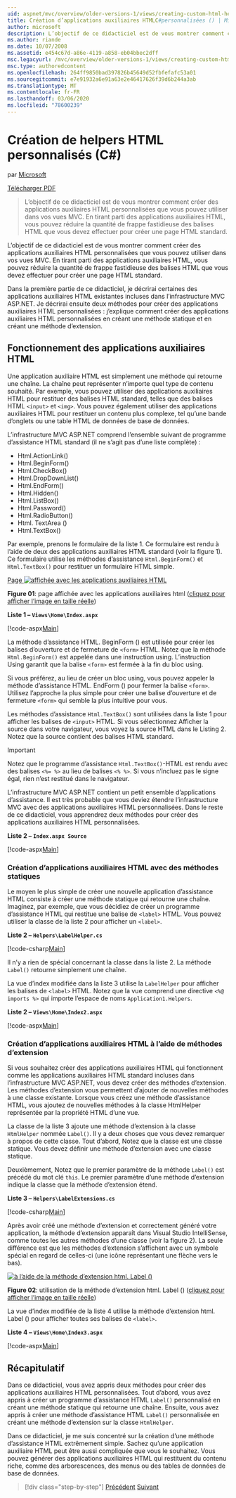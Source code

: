 ```yaml
---
uid: aspnet/mvc/overview/older-versions-1/views/creating-custom-html-helpers-cs
title: Création d’applications auxiliaires HTMLC#personnalisées () | Microsoft Docs
author: microsoft
description: L’objectif de ce didacticiel est de vous montrer comment créer des applications auxiliaires HTML personnalisées que vous pouvez utiliser dans vos vues MVC. En tirant parti du programme d’assistance HTML...
ms.author: riande
ms.date: 10/07/2008
ms.assetid: e454c67d-a86e-4119-a858-eb04bbec2dff
msc.legacyurl: /mvc/overview/older-versions-1/views/creating-custom-html-helpers-cs
msc.type: authoredcontent
ms.openlocfilehash: 264ff9850bad397826b45649d52fbfefafc53a01
ms.sourcegitcommit: e7e91932a6e91a63e2e46417626f39d6b244a3ab
ms.translationtype: MT
ms.contentlocale: fr-FR
ms.lasthandoff: 03/06/2020
ms.locfileid: "78600239"
---
```

# <a name="creating-custom-html-helpers-c"></a>Création de helpers HTML personnalisés (C#)

par [Microsoft](https://github.com/microsoft)

[Télécharger PDF](https://download.microsoft.com/download/1/1/f/11f721aa-d749-4ed7-bb89-a681b68894e6/ASPNET_MVC_Tutorial_9_CS.pdf)

> L’objectif de ce didacticiel est de vous montrer comment créer des applications auxiliaires HTML personnalisées que vous pouvez utiliser dans vos vues MVC. En tirant parti des applications auxiliaires HTML, vous pouvez réduire la quantité de frappe fastidieuse des balises HTML que vous devez effectuer pour créer une page HTML standard.

L’objectif de ce didacticiel est de vous montrer comment créer des applications auxiliaires HTML personnalisées que vous pouvez utiliser dans vos vues MVC. En tirant parti des applications auxiliaires HTML, vous pouvez réduire la quantité de frappe fastidieuse des balises HTML que vous devez effectuer pour créer une page HTML standard.

Dans la première partie de ce didacticiel, je décrirai certaines des applications auxiliaires HTML existantes incluses dans l’infrastructure MVC ASP.NET. Je décrirai ensuite deux méthodes pour créer des applications auxiliaires HTML personnalisées : j’explique comment créer des applications auxiliaires HTML personnalisées en créant une méthode statique et en créant une méthode d’extension.

## <a name="understanding-html-helpers"></a>Fonctionnement des applications auxiliaires HTML

Une application auxiliaire HTML est simplement une méthode qui retourne une chaîne. La chaîne peut représenter n’importe quel type de contenu souhaité. Par exemple, vous pouvez utiliser des applications auxiliaires HTML pour restituer des balises HTML standard, telles que des balises HTML `<input>` et `<img>`. Vous pouvez également utiliser des applications auxiliaires HTML pour restituer un contenu plus complexe, tel qu’une bande d’onglets ou une table HTML de données de base de données.

L’infrastructure MVC ASP.NET comprend l’ensemble suivant de programme d’assistance HTML standard (il ne s’agit pas d’une liste complète) :

- Html.ActionLink()
- Html.BeginForm()
- Html.CheckBox()
- Html.DropDownList()
- Html.EndForm()
- Html.Hidden()
- Html.ListBox()
- Html.Password()
- Html.RadioButton()
- Html. TextArea ()
- Html.TextBox()

Par exemple, prenons le formulaire de la liste 1. Ce formulaire est rendu à l’aide de deux des applications auxiliaires HTML standard (voir la figure 1). Ce formulaire utilise les méthodes d’assistance `Html.BeginForm()` et `Html.TextBox()` pour restituer un formulaire HTML simple.

[Page ![affichée avec les applications auxiliaires HTML](creating-custom-html-helpers-cs/_static/image2.png)](creating-custom-html-helpers-cs/_static/image1.png)

**Figure 01**: page affichée avec les applications auxiliaires html ([cliquez pour afficher l’image en taille réelle](creating-custom-html-helpers-cs/_static/image3.png))

**Liste 1 – `Views\Home\Index.aspx`**

[!code-aspx[Main](creating-custom-html-helpers-cs/samples/sample1.aspx)]

La méthode d’assistance HTML. BeginForm () est utilisée pour créer les balises d’ouverture et de fermeture de `<form>` HTML. Notez que la méthode `Html.BeginForm()` est appelée dans une instruction using. L’instruction Using garantit que la balise `<form>` est fermée à la fin du bloc using.

Si vous préférez, au lieu de créer un bloc using, vous pouvez appeler la méthode d’assistance HTML. EndForm () pour fermer la balise `<form>`. Utilisez l’approche la plus simple pour créer une balise d’ouverture et de fermeture `<form>` qui semble la plus intuitive pour vous.

Les méthodes d’assistance `Html.TextBox()` sont utilisées dans la liste 1 pour afficher les balises de `<input>` HTML. Si vous sélectionnez Afficher la source dans votre navigateur, vous voyez la source HTML dans le Listing 2. Notez que la source contient des balises HTML standard.

> [!IMPORTANT]
> Notez que le programme d’assistance `Html.TextBox()`-HTML est rendu avec des balises `<%= %>` au lieu de balises `<% %>`. Si vous n’incluez pas le signe égal, rien n’est restitué dans le navigateur.

L’infrastructure MVC ASP.NET contient un petit ensemble d’applications d’assistance. Il est très probable que vous deviez étendre l’infrastructure MVC avec des applications auxiliaires HTML personnalisées. Dans le reste de ce didacticiel, vous apprendrez deux méthodes pour créer des applications auxiliaires HTML personnalisées.

**Liste 2 – `Index.aspx Source`**

[!code-aspx[Main](creating-custom-html-helpers-cs/samples/sample2.aspx)]

### <a name="creating-html-helpers-with-static-methods"></a>Création d’applications auxiliaires HTML avec des méthodes statiques

Le moyen le plus simple de créer une nouvelle application d’assistance HTML consiste à créer une méthode statique qui retourne une chaîne. Imaginez, par exemple, que vous décidiez de créer un programme d’assistance HTML qui restitue une balise de `<label>` HTML. Vous pouvez utiliser la classe de la liste 2 pour afficher un `<label>`.

**Liste 2 – `Helpers\LabelHelper.cs`**

[!code-csharp[Main](creating-custom-html-helpers-cs/samples/sample3.cs)]

Il n’y a rien de spécial concernant la classe dans la liste 2. La méthode `Label()` retourne simplement une chaîne.

La vue d’index modifiée dans la liste 3 utilise la `LabelHelper` pour afficher les balises de `<label>` HTML. Notez que la vue comprend une directive `<%@ imports %>` qui importe l’espace de noms `Application1.Helpers`.

**Liste 2 – `Views\Home\Index2.aspx`**

[!code-aspx[Main](creating-custom-html-helpers-cs/samples/sample4.aspx)]

### <a name="creating-html-helpers-with-extension-methods"></a>Création d’applications auxiliaires HTML à l’aide de méthodes d’extension

Si vous souhaitez créer des applications auxiliaires HTML qui fonctionnent comme les applications auxiliaires HTML standard incluses dans l’infrastructure MVC ASP.NET, vous devez créer des méthodes d’extension. Les méthodes d’extension vous permettent d’ajouter de nouvelles méthodes à une classe existante. Lorsque vous créez une méthode d’assistance HTML, vous ajoutez de nouvelles méthodes à la classe HtmlHelper représentée par la propriété HTML d’une vue.

La classe de la liste 3 ajoute une méthode d’extension à la classe `HtmlHelper` nommée `Label()`. Il y a deux choses que vous devez remarquer à propos de cette classe. Tout d’abord, Notez que la classe est une classe statique. Vous devez définir une méthode d’extension avec une classe statique.

Deuxièmement, Notez que le premier paramètre de la méthode `Label()` est précédé du mot clé `this`. Le premier paramètre d’une méthode d’extension indique la classe que la méthode d’extension étend.

**Liste 3 – `Helpers\LabelExtensions.cs`**

[!code-csharp[Main](creating-custom-html-helpers-cs/samples/sample5.cs)]

Après avoir créé une méthode d’extension et correctement généré votre application, la méthode d’extension apparaît dans Visual Studio IntelliSense, comme toutes les autres méthodes d’une classe (voir la figure 2). La seule différence est que les méthodes d’extension s’affichent avec un symbole spécial en regard de celles-ci (une icône représentant une flèche vers le bas).

[![à l’aide de la méthode d’extension html. Label ()](creating-custom-html-helpers-cs/_static/image5.png)](creating-custom-html-helpers-cs/_static/image4.png)

**Figure 02**: utilisation de la méthode d’extension html. Label () ([cliquez pour afficher l’image en taille réelle](creating-custom-html-helpers-cs/_static/image6.png))

La vue d’index modifiée de la liste 4 utilise la méthode d’extension html. Label () pour afficher toutes ses balises de `<label>`.

**Liste 4 – `Views\Home\Index3.aspx`**

[!code-aspx[Main](creating-custom-html-helpers-cs/samples/sample6.aspx)]

## <a name="summary"></a>Récapitulatif

Dans ce didacticiel, vous avez appris deux méthodes pour créer des applications auxiliaires HTML personnalisées. Tout d’abord, vous avez appris à créer un programme d’assistance HTML `Label()` personnalisé en créant une méthode statique qui retourne une chaîne. Ensuite, vous avez appris à créer une méthode d’assistance HTML `Label()` personnalisée en créant une méthode d’extension sur la classe `HtmlHelper`.

Dans ce didacticiel, je me suis concentré sur la création d’une méthode d’assistance HTML extrêmement simple. Sachez qu’une application auxiliaire HTML peut être aussi compliquée que vous le souhaitez. Vous pouvez générer des applications auxiliaires HTML qui restituent du contenu riche, comme des arborescences, des menus ou des tables de données de base de données.

> [!div class="step-by-step"]
> [Précédent](asp-net-mvc-views-overview-cs.md)
> [Suivant](using-the-tagbuilder-class-to-build-html-helpers-cs.md)
